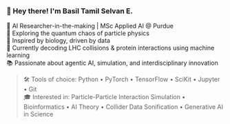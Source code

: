 ### 👋 Hey there! I'm Basil Tamil Selvan E.

🚀 AI Researcher-in-the-making | MSc Applied AI @ Purdue  
🔬 Exploring the quantum chaos of particle physics  
🧬 Inspired by biology, driven by data  
📡 Currently decoding LHC collisions & protein interactions using machine learning  
📚 Passionate about agentic AI, simulation, and interdisciplinary innovation  

> 🛠️ Tools of choice: Python • PyTorch • TensorFlow • SciKit  • Jupyter • Git  
> 🎓 Interested in: Particle-Particle Interaction Simulation • Bioinformatics • AI Theory • Collider Data Sonification • Generative AI in Science
